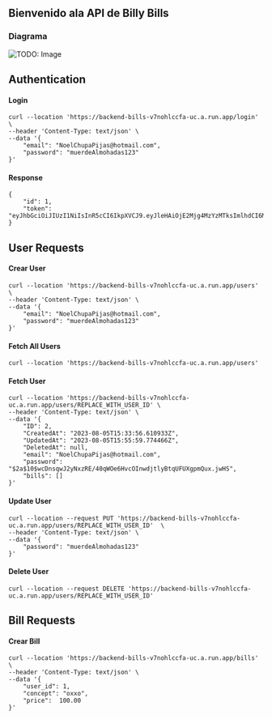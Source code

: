 ## Bienvenido ala API de Billy Bills

### Diagrama 
![TODO: Image](images/wellcomepipelineservice.png)


## Authentication
#### Login
``` 
curl --location 'https://backend-bills-v7nohlccfa-uc.a.run.app/login' \
--header 'Content-Type: text/json' \
--data '{
    "email": "NoelChupaPijas@hotmail.com",
    "password": "muerdeAlmohadas123"
}'
```
#### Response
``` 
{
    "id": 1,
    "token": "eyJhbGciOiJIUzI1NiIsInR5cCI6IkpXVCJ9.eyJleHAiOjE2Mjg4MzYzMTksImlhdCI6MTYyODgxMDExOSwiaWQiOjF9.Yb7SR3n_t4TnylPnNvB80UT3Nvf9O1teV7BBHyxdj6o"
}

```

## User Requests

#### Crear User
``` 
curl --location 'https://backend-bills-v7nohlccfa-uc.a.run.app/users' \
--header 'Content-Type: text/json' \
--data '{
    "email": "NoelChupaPijas@hotmail.com",
    "password": "muerdeAlmohadas123"
}'
```

#### Fetch All Users
``` 
curl --location 'https://backend-bills-v7nohlccfa-uc.a.run.app/users'
```

#### Fetch User
``` 
curl --location 'https://backend-bills-v7nohlccfa-uc.a.run.app/users/REPLACE_WITH_USER_ID' \
--header 'Content-Type: text/json' \
--data '{
    "ID": 2,
    "CreatedAt": "2023-08-05T15:33:56.610933Z",
    "UpdatedAt": "2023-08-05T15:55:59.774466Z",
    "DeletedAt": null,
    "email": "NoelChupaPijas@hotmail.com",
    "password": "$2a$10$wcDnsqwJ2yNxzRE/40qWOe6HvcOInwdjtlyBtqUFUXgpmQux.jwHS",
    "bills": []
}'
```

#### Update User

``` 
curl --location --request PUT 'https://backend-bills-v7nohlccfa-uc.a.run.app/users/REPLACE_WITH_USER_ID'  \
--header 'Content-Type: text/json' \
--data '{
    "password": "muerdeAlmohadas123"
}'
```

#### Delete User
``` 
curl --location --request DELETE 'https://backend-bills-v7nohlccfa-uc.a.run.app/users/REPLACE_WITH_USER_ID'
```



## Bill Requests

#### Crear Bill
``` 
curl --location 'https://backend-bills-v7nohlccfa-uc.a.run.app/bills' \
--header 'Content-Type: text/json' \
--data '{
    "user_id": 1,
    "concept": "oxxo",
    "price":  100.00
}'
```